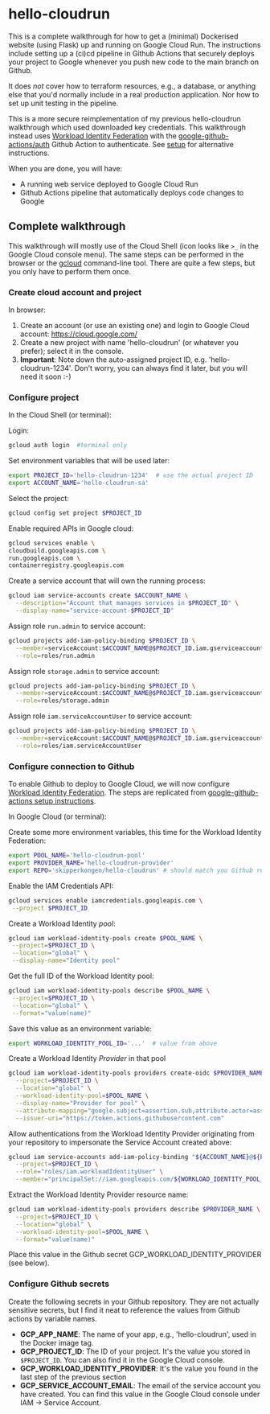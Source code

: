 # hello-cloudrun

This is a complete walkthrough for how to get a (minimal) Dockerised website (using Flask) up and running on Google Cloud Run. The instructions include setting up a (ci)cd pipeline in Github Actions that securely deploys your project to Google whenever you push new code to the main branch on Github.

It does _not_ cover how to terraform resources, e.g., a database, or anything else that you'd normally include in a real production application. Nor how to set up unit testing in the pipeline.

This is a more secure reimplementation of my previous hello-cloudrun walkthrough which used downloaded key credentials. This walkthrough instead uses [Workload Identity Federation](https://cloud.google.com/blog/products/identity-security/enabling-keyless-authentication-from-github-actions) with the [google-github-actions/auth](https://github.com/google-github-actions/auth) Github Action to authenticate. See [setup](https://github.com/google-github-actions/auth#setup) for alternative instructions.

When you are done, you will have:

- A running web service deployed to Google Cloud Run
- Github Actions pipeline that automatically deploys code changes to Google

## Complete walkthrough

This walkthrough will mostly use of the Cloud Shell (icon looks like `>_` in the Google Cloud console menu). The same steps can be
performed in the browser or the [gcloud](https://cloud.google.com/sdk/docs/install) command-line tool. There are quite a few steps, but you only have to perform them once.

### Create cloud account and project

In browser:

1. Create an account (or use an existing one) and login to  Google Cloud account: https://cloud.google.com/
1. Create a new project with name 'hello-cloudrun' (or whatever you prefer); select it in the console.
1. **Important**: Note down the auto-assigned project ID, e.g. 'hello-cloudrun-1234'. Don't worry, you can always find it later, but you will need it soon :-)

### Configure project

In the Cloud Shell (or terminal):

Login:
```bash
gcloud auth login  #terminal only
```

Set environment variables that will be used later:
```bash
export PROJECT_ID='hello-cloudrun-1234'  # use the actual project ID
export ACCOUNT_NAME='hello-cloudrun-sa'
```

Select the project:
```bash
gcloud config set project $PROJECT_ID
```

Enable required APIs in Google cloud:
```bash
gcloud services enable \
cloudbuild.googleapis.com \
run.googleapis.com \
containerregistry.googleapis.com
```

Create a service account that will own the running process:
```bash
gcloud iam service-accounts create $ACCOUNT_NAME \
  --description="Account that manages services in $PROJECT_ID" \
  --display-name="service-account-$PROJECT_ID"
```

Assign role `run.admin` to service account:
```bash
gcloud projects add-iam-policy-binding $PROJECT_ID \
  --member=serviceAccount:$ACCOUNT_NAME@$PROJECT_ID.iam.gserviceaccount.com \
  --role=roles/run.admin
```

Assign role `storage.admin` to service account:
```bash
gcloud projects add-iam-policy-binding $PROJECT_ID \
  --member=serviceAccount:$ACCOUNT_NAME@$PROJECT_ID.iam.gserviceaccount.com \
  --role=roles/storage.admin
```

Assign role `iam.serviceAccountUser` to service account:
```bash
gcloud projects add-iam-policy-binding $PROJECT_ID \
  --member=serviceAccount:$ACCOUNT_NAME@$PROJECT_ID.iam.gserviceaccount.com \
  --role=roles/iam.serviceAccountUser
```

### Configure connection to Github

To enable Github to deploy to Google Cloud, we will now configure [Workload Identity Federation](https://cloud.google.com/blog/products/identity-security/enabling-keyless-authentication-from-github-actions). The steps are replicated from [google-github-actions setup instructions](https://github.com/google-github-actions/auth#setup).

In Google Cloud (or terminal):

Create some more environment variables, this time for the Workload Identity Federation:
```bash
export POOL_NAME='hello-cloudrun-pool'
export PROVIDER_NAME='hello-cloudrun-provider'
export REPO='skipperkongen/hello-cloudrun' # should match you Github repo
```

Enable the IAM Credentials API:
```bash
gcloud services enable iamcredentials.googleapis.com \
 --project $PROJECT_ID
```

Create a Workload Identity _pool_:
```bash
gcloud iam workload-identity-pools create $POOL_NAME \
 --project=$PROJECT_ID \
 --location="global" \
 --display-name="Identity pool"
```

Get the full ID of the Workload Identity pool:
```bash
gcloud iam workload-identity-pools describe $POOL_NAME \
 --project=$PROJECT_ID \
 --location="global" \
 --format="value(name)"
```
Save this value as an environment variable:
```bash
export WORKLOAD_IDENTITY_POOL_ID='...'  # value from above
```

Create a Workload Identity _Provider_ in that pool
```bash
gcloud iam workload-identity-pools providers create-oidc $PROVIDER_NAME \
  --project=$PROJECT_ID \
  --location="global" \
  --workload-identity-pool=$POOL_NAME \
  --display-name="Provider for pool" \
  --attribute-mapping="google.subject=assertion.sub,attribute.actor=assertion.actor,attribute.repository=assertion.repository" \
  --issuer-uri="https://token.actions.githubusercontent.com"
```

Allow authentications from the Workload Identity Provider originating from your repository to impersonate the Service Account created above:
```bash
gcloud iam service-accounts add-iam-policy-binding "${ACCOUNT_NAME}@${PROJECT_ID}.iam.gserviceaccount.com" \
  --project=$PROJECT_ID \
  --role="roles/iam.workloadIdentityUser" \
  --member="principalSet://iam.googleapis.com/${WORKLOAD_IDENTITY_POOL_ID}/attribute.repository/${REPO}"
```

Extract the Workload Identity Provider resource name:
```bash
gcloud iam workload-identity-pools providers describe $PROVIDER_NAME \
  --project=$PROJECT_ID \
  --location="global" \
  --workload-identity-pool=$POOL_NAME \
  --format="value(name)"
```

Place this value in the Github secret GCP_WORKLOAD_IDENTITY_PROVIDER (see below).

### Configure Github secrets

Create the following secrets in your Github repository. They are not actually sensitive secrets, but I find it neat to reference the values from Github actions by variable names.
  - **GCP_APP_NAME**: The name of your app, e.g., 'hello-cloudrun', used in the Docker image tag.
  - **GCP_PROJECT_ID**: The ID of your project. It's the value you stored in `$PROJECT_ID`. You can also find it in the Google Cloud console.
  - **GCP_WORKLOAD_IDENTITY_PROVIDER**: It's the value you found in the last step of the previous section
  - **GCP_SERVICE_ACCOUNT_EMAIL**: The email of the service account you have created. You can find this value in the Google Cloud console under IAM -> Service Account.
